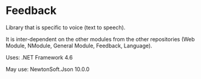 # Feedback

Library that is specific to voice (text to speech).

It is inter-dependent on the other modules from the other repositories (Web Module, NModule, General Module, Feedback, Language).

Uses:
.NET Framework 4.6

May use:
NewtonSoft.Json 10.0.0
